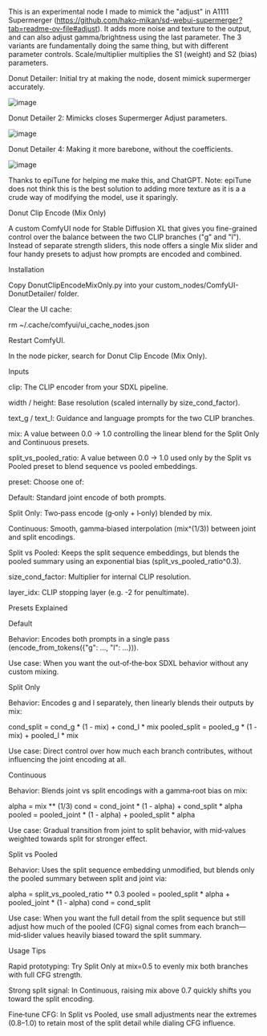 This is an experimental node I made to mimick the "adjust" in A1111 Supermerger (https://github.com/hako-mikan/sd-webui-supermerger?tab=readme-ov-file#adjust). It adds more noise and texture to the output, and can also adjust gamma/brightness using the last parameter. The 3 variants are fundamentally doing the same thing, but with different parameter controls. Scale/multiplier multiplies the S1 (weight) and S2 (bias) parameters. 

Donut Detailer: Initial try at making the node, dosent mimick supermerger accurately. 

![image](https://github.com/user-attachments/assets/b0477a38-86c2-42fd-a635-82afdef3b8a4)

Donut Detailer 2: Mimicks closes Supermerger Adjust parameters. 

![image](https://github.com/user-attachments/assets/6d0cc683-e005-481b-abe4-487700686df3)

Donut Detailer 4: Making it more barebone, without the coefficients. 

![image](https://github.com/user-attachments/assets/e1bafb1c-a24a-448e-92f9-f9e27f98157d)

Thanks to epiTune for helping me make this, and ChatGPT. Note: epiTune does not think this is the best solution to adding more texture as it is a a crude way of modifying the model, use it sparingly.

Donut Clip Encode (Mix Only)

A custom ComfyUI node for Stable Diffusion XL that gives you fine-grained control over the balance between the two CLIP branches ("g" and "l"). Instead of separate strength sliders, this node offers a single Mix slider and four handy presets to adjust how prompts are encoded and combined.

Installation

Copy DonutClipEncodeMixOnly.py into your custom_nodes/ComfyUI-DonutDetailer/ folder.

Clear the UI cache:

rm ~/.cache/comfyui/ui_cache_nodes.json

Restart ComfyUI.

In the node picker, search for Donut Clip Encode (Mix Only).

Inputs

clip: The CLIP encoder from your SDXL pipeline.

width / height: Base resolution (scaled internally by size_cond_factor).

text_g / text_l: Guidance and language prompts for the two CLIP branches.

mix: A value between 0.0 → 1.0 controlling the linear blend for the Split Only and Continuous presets.

split_vs_pooled_ratio: A value between 0.0 → 1.0 used only by the Split vs Pooled preset to blend sequence vs pooled embeddings.

preset: Choose one of:

Default: Standard joint encode of both prompts.

Split Only: Two‑pass encode (g‑only + l‑only) blended by mix.

Continuous: Smooth, gamma‑biased interpolation (mix^(1/3)) between joint and split encodings.

Split vs Pooled: Keeps the split sequence embeddings, but blends the pooled summary using an exponential bias (split_vs_pooled_ratio^0.3).

size_cond_factor: Multiplier for internal CLIP resolution.

layer_idx: CLIP stopping layer (e.g. -2 for penultimate).

Presets Explained

Default

Behavior: Encodes both prompts in a single pass (encode_from_tokens({"g": …, "l": …})).

Use case: When you want the out‑of‑the‑box SDXL behavior without any custom mixing.

Split Only

Behavior: Encodes g and l separately, then linearly blends their outputs by mix:

cond_split   = cond_g * (1 - mix) + cond_l * mix
pooled_split = pooled_g * (1 - mix) + pooled_l * mix

Use case: Direct control over how much each branch contributes, without influencing the joint encoding at all.

Continuous

Behavior: Blends joint vs split encodings with a gamma‑root bias on mix:

alpha = mix ** (1/3)
cond   = cond_joint * (1 - alpha) + cond_split * alpha
pooled = pooled_joint * (1 - alpha) + pooled_split * alpha

Use case: Gradual transition from joint to split behavior, with mid‑values weighted towards split for stronger effect.

Split vs Pooled

Behavior: Uses the split sequence embedding unmodified, but blends only the pooled summary between split and joint via:

alpha = split_vs_pooled_ratio ** 0.3
pooled = pooled_split * alpha + pooled_joint * (1 - alpha)
cond   = cond_split

Use case: When you want the full detail from the split sequence but still adjust how much of the pooled (CFG) signal comes from each branch—mid‑slider values heavily biased toward the split summary.

Usage Tips

Rapid prototyping: Try Split Only at mix=0.5 to evenly mix both branches with full CFG strength.

Strong split signal: In Continuous, raising mix above 0.7 quickly shifts you toward the split encoding.

Fine‑tune CFG: In Split vs Pooled, use small adjustments near the extremes (0.8–1.0) to retain most of the split detail while dialing CFG influence.
